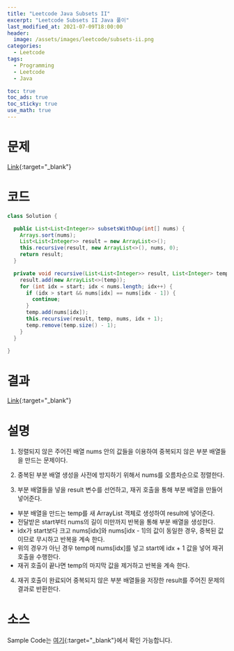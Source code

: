 ```yaml
---
title: "Leetcode Java Subsets II"
excerpt: "Leetcode Subsets II Java 풀이"
last_modified_at: 2021-07-09T18:00:00
header:
  image: /assets/images/leetcode/subsets-ii.png
categories:
  - Leetcode
tags:
  - Programming
  - Leetcode
  - Java

toc: true
toc_ads: true
toc_sticky: true
use_math: true
---
```

# 문제
[Link](https://leetcode.com/problems/subsets-ii/){:target="_blank"}

# 코드
```java
class Solution {

  public List<List<Integer>> subsetsWithDup(int[] nums) {
    Arrays.sort(nums);
    List<List<Integer>> result = new ArrayList<>();
    this.recursive(result, new ArrayList<>(), nums, 0);
    return result;
  }

  private void recursive(List<List<Integer>> result, List<Integer> temp, int[] nums, int start) {
    result.add(new ArrayList<>(temp));
    for (int idx = start; idx < nums.length; idx++) {
      if (idx > start && nums[idx] == nums[idx - 1]) {
        continue;
      }
      temp.add(nums[idx]);
      this.recursive(result, temp, nums, idx + 1);
      temp.remove(temp.size() - 1);
    }
  }

}
```

# 결과
[Link](https://leetcode.com/submissions/detail/519623450/){:target="_blank"}

# 설명
1. 정렬되지 않은 주어진 배열 nums 안의 값들을 이용하여 중복되지 않은 부분 배열들을 만드는 문제이다.

2. 중복된 부분 배열 생성을 사전에 방지하기 위해서 nums를 오름차순으로 정렬한다.

3. 부분 배열들을 넣을 result 변수를 선언하고, 재귀 호출을 통해 부분 배열을 만들어 넣어준다.
- 부분 배열을 만드는 temp를 새 ArrayList 객체로 생성하여 result에 넣어준다.
- 전달받은 start부터 nums의 길이 미만까지 반복을 통해 부분 배열을 생성한다.
- idx가 start보다 크고 nums[idx]와 nums[idx - 1]의 값이 동일한 경우, 중복된 값이므로 무시하고 반복을 계속 한다.
- 위의 경우가 아닌 경우 temp에 nums[idx]를 넣고 start에 idx + 1 값을 넣어 재귀 호출을 수행한다.
- 재귀 호출이 끝나면 temp의 마지막 값을 제거하고 반복을 계속 한다.

4. 재귀 호출이 완료되어 중복되지 않은 부분 배열들을 저장한 result를 주어진 문제의 결과로 반환한다.

# 소스
Sample Code는 [여기](https://github.com/GracefulSoul/leetcode/blob/master/src/main/java/gracefulsoul/problems/SubsetsII.java){:target="_blank"}에서 확인 가능합니다.